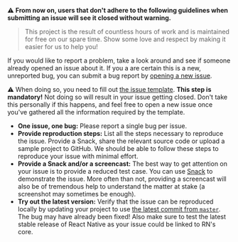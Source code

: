 :warning: **From now on, users that don't adhere to the following guidelines when submitting an issue will see it closed without warning.**

> This project is the result of countless hours of work and is maintained for free on our spare time. Show some love and respect by making it easier for us to help you!

If you would like to report a problem, take a look around and see if someone already opened an issue about it. If you a are certain this is a new, unreported bug, you can submit a bug report by [opening a new issue](https://github.com/archriss/react-native-snap-carousel/issues/new).

:warning: When doing so, you need to fill out [the issue template](https://raw.githubusercontent.com/archriss/react-native-snap-carousel/master/ISSUE_TEMPLATE.md). **This step is mandatory!** Not doing so will result in your issue getting closed. Don't take this personally if this happens, and feel free to open a new issue once you've gathered all the information required by the template.

* **One issue, one bug:** Please report a single bug per issue.
* **Provide reproduction steps:** List all the steps necessary to reproduce the issue. Provide a Snack, share the relevant source code or upload a sample project to GitHub. We should be able to follow these steps to reproduce your issue with minimal effort.
* **Provide a Snack and/or a screencast:** The best way to get attention on your issue is to provide a reduced test case. You can use [Snack](https://snack.expo.io/) to demonstrate the issue. More often than not, providing a screencast will also be of tremendous help to understand the matter at stake (a screenshot may sometimes be enough).
* **Try out the latest version:** Verify that the issue can be reproduced locally by updating your project to use [the latest commit from `master`](https://github.com/archriss/react-native-snap-carousel/#using-a-specific-commit). The bug may have already been fixed! Also make sure to test the latest stable release of React Native as your issue could be linked to RN's core.